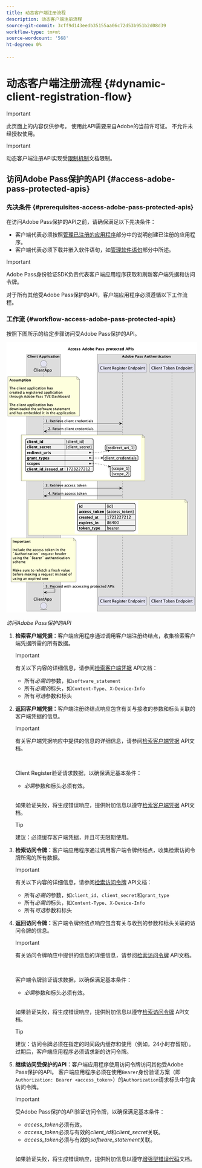 ```yaml
---
title: 动态客户端注册流程
description: 动态客户端注册流程
source-git-commit: 3cff9d143eedb35155aa06c72d53b951b2d08d39
workflow-type: tm+mt
source-wordcount: '568'
ht-degree: 0%

---
```



# 动态客户端注册流程 {#dynamic-client-registration-flow}

>[!IMPORTANT]
>
> 此页面上的内容仅供参考。 使用此API需要来自Adobe的当前许可证。 不允许未经授权使用。

>[!IMPORTANT]
>
> 动态客户端注册API实现受[限制机制](/help/authentication/throttling-mechanism.md)文档限制。

## 访问Adobe Pass保护的API {#access-adobe-pass-protected-apis}

### 先决条件 {#prerequisites-access-adobe-pass-protected-apis}

在访问Adobe Pass保护的API之前，请确保满足以下先决条件：

* 客户端代表必须按照[管理已注册的应用程序](../dynamic-client-registration-overview.md#manage-registered-applications)部分中的说明创建已注册的应用程序。
* 客户端代表必须下载并嵌入软件语句，如[管理软件语句](../dynamic-client-registration-overview.md#manage-software-statements)部分中所述。

>[!IMPORTANT]
>
> Adobe Pass身份验证SDK负责代表客户端应用程序获取和刷新客户端凭据和访问令牌。
> 
> 对于所有其他受Adobe Pass保护的API，客户端应用程序必须遵循以下工作流程。

### 工作流 {#workflow-access-adobe-pass-protected-apis}

按照下图所示的给定步骤访问受Adobe Pass保护的API。

![访问Adobe Pass保护的API](../../assets/dcr-api/dcr-api-access-adobe-pass-protected-apis.png)

*访问Adobe Pass保护的API*

1. **检索客户端凭据：**&#x200B;客户端应用程序通过调用客户端注册终结点，收集检索客户端凭据所需的所有数据。

   >[!IMPORTANT]
   >
   > 有关以下内容的详细信息，请参阅[检索客户端凭据](../apis/dynamic-client-registration-apis-retrieve-client-credentials.md#request) API文档：
   >
   > * 所有&#x200B;_必需的_&#x200B;参数，如`software_statement`
   > * 所有&#x200B;_必需的_&#x200B;标头，如`Content-Type`、`X-Device-Info`
   > * 所有&#x200B;_可选_&#x200B;参数和标头

1. **返回客户端凭据：**&#x200B;客户端注册终结点响应包含有关与接收的参数和标头关联的客户端凭据的信息。

   >[!IMPORTANT]
   >
   > 有关客户端凭据响应中提供的信息的详细信息，请参阅[检索客户端凭据](../apis/dynamic-client-registration-apis-retrieve-client-credentials.md#success) API文档。
   >
   > <br/>
   >
   > Client Register验证请求数据，以确保满足基本条件：
   >
   > * _必需_&#x200B;参数和标头必须有效。
   >
   > <br/>
   >
   > 如果验证失败，将生成错误响应，提供附加信息以遵守[检索客户端凭据](../apis/dynamic-client-registration-apis-retrieve-client-credentials.md#error) API文档。

   >[!TIP]
   >
   > 建议：必须缓存客户端凭据，并且可无限期使用。

1. **检索访问令牌：**&#x200B;客户端应用程序通过调用客户端令牌终结点，收集检索访问令牌所需的所有数据。

   >[!IMPORTANT]
   >
   > 有关以下内容的详细信息，请参阅[检索访问令牌](../apis/dynamic-client-registration-apis-retrieve-access-token.md#request) API文档：
   >
   > * 所有&#x200B;_必需的_&#x200B;参数，如`client_id`、`client_secret`和`grant_type`
   > * 所有&#x200B;_必需的_&#x200B;标头，如`Content-Type`、`X-Device-Info`
   > * 所有&#x200B;_可选_&#x200B;参数和标头

1. **返回访问令牌：**&#x200B;客户端令牌终结点响应包含有关与收到的参数和标头关联的访问令牌的信息。

   >[!IMPORTANT]
   >
   > 有关访问令牌响应中提供的信息的详细信息，请参阅[检索访问令牌](../apis/dynamic-client-registration-apis-retrieve-access-token.md#success) API文档。
   >
   > <br/>
   >
   > 客户端令牌验证请求数据，以确保满足基本条件：
   >
   > * _必需_&#x200B;参数和标头必须有效。
   >
   > <br/>
   >
   > 如果验证失败，将生成错误响应，提供附加信息以遵守[检索访问令牌](../apis/dynamic-client-registration-apis-retrieve-access-token.md#error) API文档。

   >[!TIP]
   >
   > 建议：访问令牌必须在指定的时间段内缓存和使用（例如，24小时存留期）。 过期后，客户端应用程序必须请求新的访问令牌。

1. **继续访问受保护的API：**&#x200B;客户端应用程序使用访问令牌访问其他受Adobe Pass保护的API。 客户端应用程序必须在使用`Bearer`身份验证方案（即`Authorization: Bearer <access_token>`）的`Authorization`请求标头中包含访问令牌。

   >[!IMPORTANT]
   >
   > 受Adobe Pass保护的API验证访问令牌，以确保满足基本条件：
   >
   > * _access_token_&#x200B;必须有效。
   > * _access_token_&#x200B;必须与有效的&#x200B;_client_id_&#x200B;和&#x200B;_client_secret_&#x200B;关联。
   > * _access_token_&#x200B;必须与有效的&#x200B;_software_statement_&#x200B;关联。
   >
   > <br/>
   >
   > 如果验证失败，将生成错误响应，提供附加信息以遵守[增强型错误代码](../../enhanced-error-codes.md)文档。
